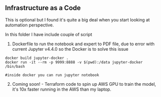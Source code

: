 ## Infrastructure as a Code

This is optional but I found it's quite a big deal when you start looking at automation perspective.

In this folder I have include couple of script 

1. Dockerfile to run the notebook and expert to PDF file, due to error with current Jupyter v4.4.0 so the Docker is to solve this issue
```docker
docker build jupyter-docker . 
docker run -it --rm -p 9999:8888 -v $(pwd):/data jupyter-docker /bin/bash

#inside docker you can run jupyter notebook
```

2. Coming soon! - Terraform code to spin up AWS GPU to train the model, it's 10x faster running in the AWS than my laptop. 